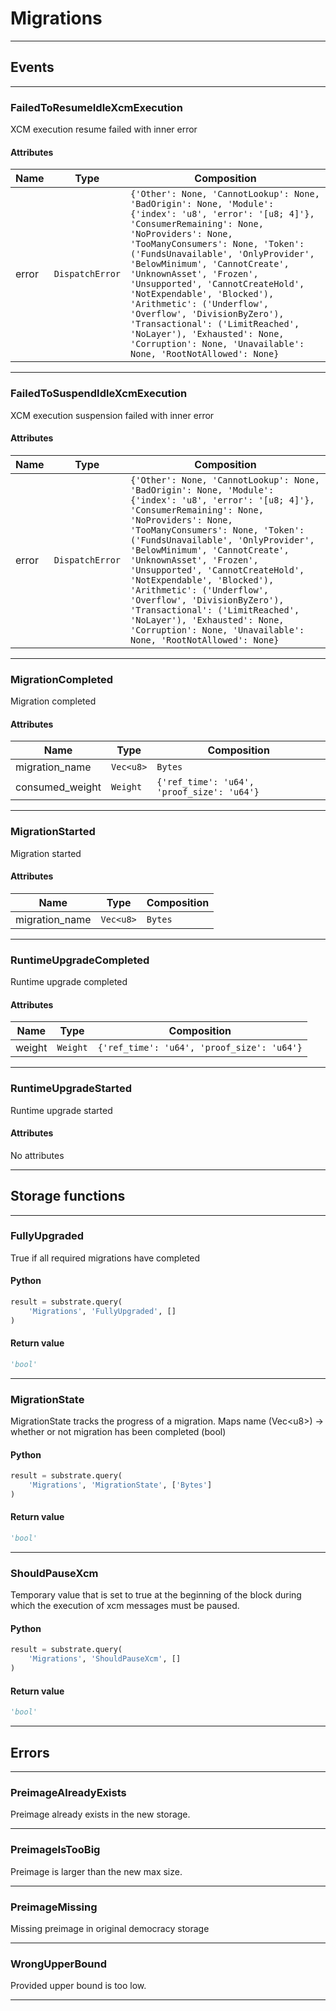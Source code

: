 
# Migrations

---------
## Events

---------
### FailedToResumeIdleXcmExecution
XCM execution resume failed with inner error
#### Attributes
| Name | Type | Composition
| -------- | -------- | -------- |
| error | `DispatchError` | ```{'Other': None, 'CannotLookup': None, 'BadOrigin': None, 'Module': {'index': 'u8', 'error': '[u8; 4]'}, 'ConsumerRemaining': None, 'NoProviders': None, 'TooManyConsumers': None, 'Token': ('FundsUnavailable', 'OnlyProvider', 'BelowMinimum', 'CannotCreate', 'UnknownAsset', 'Frozen', 'Unsupported', 'CannotCreateHold', 'NotExpendable', 'Blocked'), 'Arithmetic': ('Underflow', 'Overflow', 'DivisionByZero'), 'Transactional': ('LimitReached', 'NoLayer'), 'Exhausted': None, 'Corruption': None, 'Unavailable': None, 'RootNotAllowed': None}```

---------
### FailedToSuspendIdleXcmExecution
XCM execution suspension failed with inner error
#### Attributes
| Name | Type | Composition
| -------- | -------- | -------- |
| error | `DispatchError` | ```{'Other': None, 'CannotLookup': None, 'BadOrigin': None, 'Module': {'index': 'u8', 'error': '[u8; 4]'}, 'ConsumerRemaining': None, 'NoProviders': None, 'TooManyConsumers': None, 'Token': ('FundsUnavailable', 'OnlyProvider', 'BelowMinimum', 'CannotCreate', 'UnknownAsset', 'Frozen', 'Unsupported', 'CannotCreateHold', 'NotExpendable', 'Blocked'), 'Arithmetic': ('Underflow', 'Overflow', 'DivisionByZero'), 'Transactional': ('LimitReached', 'NoLayer'), 'Exhausted': None, 'Corruption': None, 'Unavailable': None, 'RootNotAllowed': None}```

---------
### MigrationCompleted
Migration completed
#### Attributes
| Name | Type | Composition
| -------- | -------- | -------- |
| migration_name | `Vec<u8>` | ```Bytes```
| consumed_weight | `Weight` | ```{'ref_time': 'u64', 'proof_size': 'u64'}```

---------
### MigrationStarted
Migration started
#### Attributes
| Name | Type | Composition
| -------- | -------- | -------- |
| migration_name | `Vec<u8>` | ```Bytes```

---------
### RuntimeUpgradeCompleted
Runtime upgrade completed
#### Attributes
| Name | Type | Composition
| -------- | -------- | -------- |
| weight | `Weight` | ```{'ref_time': 'u64', 'proof_size': 'u64'}```

---------
### RuntimeUpgradeStarted
Runtime upgrade started
#### Attributes
No attributes

---------
## Storage functions

---------
### FullyUpgraded
 True if all required migrations have completed

#### Python
```python
result = substrate.query(
    'Migrations', 'FullyUpgraded', []
)
```

#### Return value
```python
'bool'
```
---------
### MigrationState
 MigrationState tracks the progress of a migration.
 Maps name (Vec&lt;u8&gt;) -&gt; whether or not migration has been completed (bool)

#### Python
```python
result = substrate.query(
    'Migrations', 'MigrationState', ['Bytes']
)
```

#### Return value
```python
'bool'
```
---------
### ShouldPauseXcm
 Temporary value that is set to true at the beginning of the block during which the execution
 of xcm messages must be paused.

#### Python
```python
result = substrate.query(
    'Migrations', 'ShouldPauseXcm', []
)
```

#### Return value
```python
'bool'
```
---------
## Errors

---------
### PreimageAlreadyExists
Preimage already exists in the new storage.

---------
### PreimageIsTooBig
Preimage is larger than the new max size.

---------
### PreimageMissing
Missing preimage in original democracy storage

---------
### WrongUpperBound
Provided upper bound is too low.

---------
